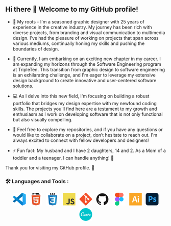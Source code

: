 ## Hi there 👋 Welcome to my GitHub profile!

<!--
**keriurban/keriurban** is a ✨ _special_ ✨ repository because its `README.md` (this file) appears on your GitHub profile.
-->

- 🌱 My roots - I'm a seasoned graphic designer with 25 years of experience in the creative industry. My journey has been rich with diverse projects, from branding and visual communication to multimedia design. I've had the pleasure of working on projects that span across various mediums, continually honing my skills and pushing the boundaries of design.

- 🤔 Currently, I am embarking on an exciting new chapter in my career. I am expanding my horizons through the Software Engineering program at TripleTen. This transition from graphic design to software engineering is an exhilarating challenge, and I'm eager to leverage my extensive design background to create innovative and user-centered software solutions.

- 💻 As I delve into this new field, I'm focusing on building a robust portfolio that bridges my design expertise with my newfound coding skills. The projects you'll find here are a testament to my growth and enthusiasm as I work on developing software that is not only functional but also visually compelling.

- 🔭 Feel free to explore my repositories, and if you have any questions or would like to collaborate on a project, don’t hesitate to reach out. I'm always excited to connect with fellow developers and designers!

- ⚡ Fun fact: My husband and I have 2 daughters, 14 and 2. As a Mom of a toddler and a teenager, I can handle anything! 🤪

Thank you for visiting my GitHub profile. 🚀

### :hammer_and_wrench: Languages and Tools :
<p align="center">
<img src="https://github.com/devicons/devicon/blob/master/icons/vscode/vscode-original.svg" alt="VSCode" height="40" style="vertical-align:top; margin:4px">
<img src="https://github.com/devicons/devicon/blob/master/icons/html5/html5-original-wordmark.svg" alt="HTML5" height="40" style="vertical-align:top; margin:4px">
<img src="https://github.com/devicons/devicon/blob/master/icons/css3/css3-original-wordmark.svg" alt="CSS3" height="40" style="vertical-align:top; margin:4px">
<img src="https://github.com/devicons/devicon/blob/master/icons/javascript/javascript-original.svg" alt="Javascript" height="40" style="vertical-align:top; margin:4px">
<img src="https://github.com/devicons/devicon/blob/master/icons/git/git-original.svg" alt="Git" height="40" style="vertical-align:top; margin:4px">
<img src="https://github.com/devicons/devicon/blob/master/icons/github/github-original.svg" alt="github" height="40" style="vertical-align:top; margin:4px">
<img src="https://github.com/devicons/devicon/blob/master/icons/figma/figma-original.svg" alt="Figma" height="40" style="vertical-align:top; margin:4px">
<img src="https://github.com/devicons/devicon/blob/master/icons/illustrator/illustrator-plain.svg" alt="Illustrator" height="40" style="vertical-align:top; margin:4px">
<img src="https://github.com/devicons/devicon/blob/master/icons/photoshop/photoshop-original.svg" alt="Photoshop" height="40" style="vertical-align:top; margin:4px">
<img src="https://github.com/devicons/devicon/blob/master/icons/canva/canva-original.svg" alt="Canva" height="40" style="vertical-align:top; margin:4px">
</p>



